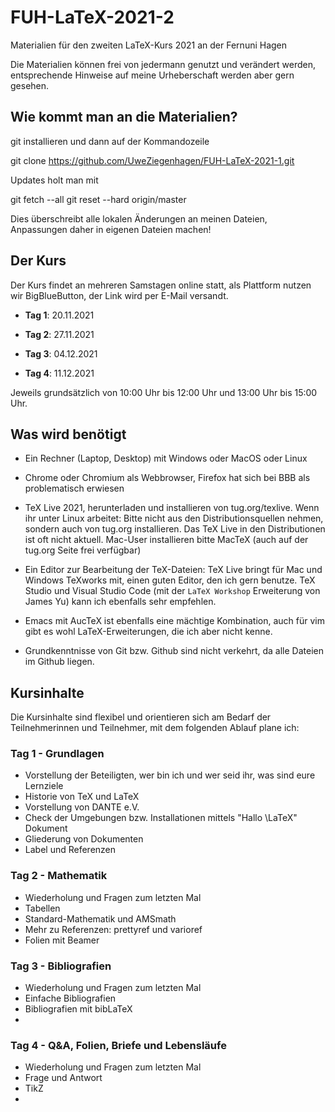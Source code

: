 # FUH-LaTeX-2021-2


Materialien für den zweiten LaTeX-Kurs 2021 an der Fernuni Hagen

Die Materialien können frei von jedermann genutzt und verändert werden, entsprechende Hinweise auf meine Urheberschaft werden aber gern gesehen.

## Wie kommt man an die Materialien?

git installieren und dann auf der Kommandozeile

git clone https://github.com/UweZiegenhagen/FUH-LaTeX-2021-1.git

Updates holt man mit 

git fetch --all
git reset --hard origin/master

Dies überschreibt alle lokalen Änderungen an meinen Dateien, Anpassungen daher in eigenen Dateien machen!

## Der Kurs


Der Kurs findet an mehreren Samstagen online statt, als Plattform nutzen wir BigBlueButton, der Link wird per E-Mail versandt.


* **Tag 1**: 20.11.2021

* **Tag 2**: 27.11.2021

* **Tag 3**: 04.12.2021

* **Tag 4**: 11.12.2021


Jeweils grundsätzlich von 10:00 Uhr bis 12:00 Uhr und 13:00 Uhr bis 15:00 Uhr.



## Was wird benötigt


* Ein Rechner (Laptop, Desktop) mit Windows oder MacOS oder Linux

* Chrome oder Chromium als Webbrowser, Firefox hat sich bei BBB als problematisch erwiesen

* TeX Live 2021, herunterladen und installieren von tug.org/texlive. Wenn ihr unter Linux arbeitet: Bitte nicht aus den Distributionsquellen nehmen, sondern auch von tug.org installieren. Das TeX Live in den Distributionen ist oft nicht aktuell. Mac-User installieren bitte MacTeX (auch auf der tug.org Seite frei verfügbar)

* Ein Editor zur Bearbeitung der TeX-Dateien: TeX Live bringt für Mac und Windows TeXworks mit, einen guten Editor, den ich gern benutze. TeX Studio und Visual Studio Code (mit der ``LaTeX Workshop`` Erweiterung von James Yu) kann ich ebenfalls sehr empfehlen.

* Emacs mit AucTeX ist ebenfalls eine mächtige Kombination, auch für vim gibt es wohl LaTeX-Erweiterungen, die ich aber nicht kenne.

* Grundkenntnisse von Git bzw. Github sind nicht verkehrt, da alle Dateien im Github liegen.


## Kursinhalte


Die Kursinhalte sind flexibel und orientieren sich am Bedarf der Teilnehmerinnen und Teilnehmer, mit dem folgenden Ablauf plane ich:

### Tag 1 - Grundlagen

* Vorstellung der Beteiligten, wer bin ich und wer seid ihr, was sind eure Lernziele
* Historie von TeX und LaTeX
* Vorstellung von DANTE e.V.
* Check der Umgebungen bzw. Installationen mittels "Hallo \LaTeX" Dokument
* Gliederung von Dokumenten
* Label und Referenzen

### Tag 2 - Mathematik

* Wiederholung und Fragen zum letzten Mal
* Tabellen
* Standard-Mathematik und AMSmath
* Mehr zu Referenzen: prettyref und varioref
* Folien mit Beamer

### Tag 3 - Bibliografien

* Wiederholung und Fragen zum letzten Mal
* Einfache Bibliografien
* Bibliografien mit bibLaTeX
*


### Tag 4 - Q&A, Folien, Briefe und Lebensläufe

* Wiederholung und Fragen zum letzten Mal
* Frage und Antwort
* TikZ
*






